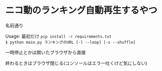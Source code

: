 # ニコ動のランキング自動再生するやつ

名前通り  
  

Usage: 
最初だけ `pip install -r requirements.txt`  
`$ python main.py ランキングのURL [-l --loop] [-s --shuffle]`  

一時停止とかは開いたブラウザから直接  

終わるときはブラウザ閉じる(コンソールはエラー吐くけど気にしない)  
